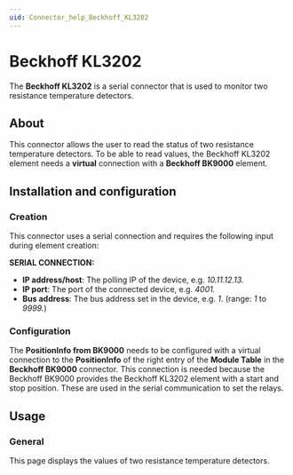 ```yaml
---
uid: Connector_help_Beckhoff_KL3202
---
```


# Beckhoff KL3202

The **Beckhoff KL3202** is a serial connector that is used to monitor two resistance temperature detectors.

## About

This connector allows the user to read the status of two resistance temperature detectors. To be able to read values, the Beckhoff KL3202 element needs a **virtual** connection with a **Beckhoff BK9000** element.

## Installation and configuration

### Creation

This connector uses a serial connection and requires the following input during element creation:

**SERIAL CONNECTION:**

- **IP address/host**: The polling IP of the device, e.g. *10.11.12.13.*
- **IP port**: The port of the connected device, e.g. *4001.*
- **Bus address**: The bus address set in the device, e.g. *1*. (range: *1* to *9999.*)

### Configuration

The **PositionInfo from BK9000** needs to be configured with a virtual connection to the **PositionInfo** of the right entry of the **Module Table** in the **Beckhoff BK9000** connector. This connection is needed because the Beckhoff BK9000 provides the Beckhoff KL3202 element with a start and stop position. These are used in the serial communication to set the relays.

## Usage

### General

This page displays the values of two resistance temperature detectors.
